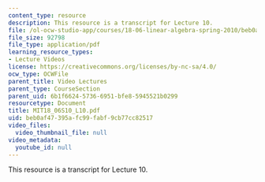 ```yaml
---
content_type: resource
description: This resource is a transcript for Lecture 10.
file: /ol-ocw-studio-app/courses/18-06-linear-algebra-spring-2010/beb0af47395afc99fabf9cb77cc82517_MIT18_06S10_L10.pdf
file_size: 92798
file_type: application/pdf
learning_resource_types:
- Lecture Videos
license: https://creativecommons.org/licenses/by-nc-sa/4.0/
ocw_type: OCWFile
parent_title: Video Lectures
parent_type: CourseSection
parent_uid: 6b1f6624-5736-6951-bfe8-5945521b0299
resourcetype: Document
title: MIT18_06S10_L10.pdf
uid: beb0af47-395a-fc99-fabf-9cb77cc82517
video_files:
  video_thumbnail_file: null
video_metadata:
  youtube_id: null
---
```

This resource is a transcript for Lecture 10.
